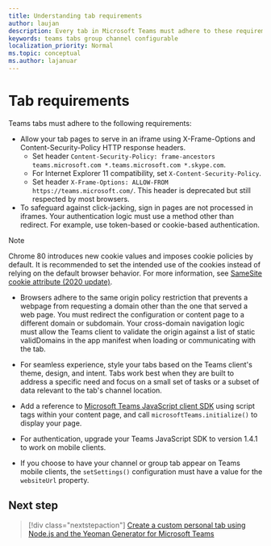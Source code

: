 ```yaml
---
title: Understanding tab requirements
author: laujan
description: Every tab in Microsoft Teams must adhere to these requirements.
keywords: teams tabs group channel configurable
localization_priority: Normal
ms.topic: conceptual
ms.author: lajanuar
---
```

# Tab requirements

Teams tabs must adhere to the following requirements:

* Allow your tab pages to serve in an iframe using X-Frame-Options and Content-Security-Policy HTTP response headers.
  * Set header `Content-Security-Policy: frame-ancestors teams.microsoft.com *.teams.microsoft.com *.skype.com`.
  * For Internet Explorer 11 compatibility, set `X-Content-Security-Policy`.
  * Set header `X-Frame-Options: ALLOW-FROM https://teams.microsoft.com/`. This header is deprecated but still respected by most browsers.
* To safeguard against click-jacking, sign in pages are not processed in iframes. Your authentication logic must use a method other than redirect. For example, use token-based or cookie-based authentication.

> [!NOTE]
> Chrome 80 introduces new cookie values and imposes cookie policies by default. It is recommended to set the intended use of the cookies instead of relying on the default browser behavior. For more information, see [SameSite cookie attribute (2020 update)](../../resources/samesite-cookie-update.md).

* Browsers adhere to the same origin policy restriction that prevents a webpage from requesting a domain other than the one that served a web page. You must redirect the configuration or content page to a different domain or subdomain. Your cross-domain navigation logic must allow the Teams client to validate the origin against a list of static validDomains in the app manifest when loading or communicating with the tab.

* For seamless experience, style your tabs based on the Teams client's theme, design, and intent. Tabs work best when they are built to address a specific need and focus on a small set of tasks or a subset of data relevant to the tab's channel location.

* Add a reference to [Microsoft Teams JavaScript client SDK](/javascript/api/overview/msteams-client) using script tags within your content page, and call `microsoftTeams.initialize()` to display your page.

* For authentication, upgrade your Teams JavaScript SDK to version 1.4.1 to work on mobile clients.

* If you choose to have your channel or group tab appear on Teams mobile clients, the `setSettings()` configuration must have a value for the `websiteUrl` property.

## Next step

> [!div class="nextstepaction"]
> [Create a custom personal tab using Node.js and the Yeoman Generator for Microsoft Teams](~/tabs/create-your-tab/create-personal-tab-node-yeoman.md)
